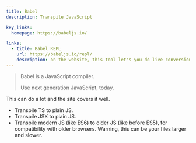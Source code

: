 ```yaml
---
title: Babel
description: Transpile JavaScript

key_links:
  homepage: https://babeljs.io/

links:
  - title: Babel REPL
    url: https://babeljs.io/repl/
    description: on the website, this tool let's you do live conversion of JSX, TS, etc. to plain JS.
---
```


> Babel is a JavaScript compiler.
>
> Use next generation JavaScript, today.

This can do a lot and the site covers it well.

- Transpile TS to plain JS.
- Transpile JSX to plain JS.
- Transpile modern JS (like ES6) to older JS (like before ES5), for compatibility with older browsers. Warning, this can be your files larger and slower.
